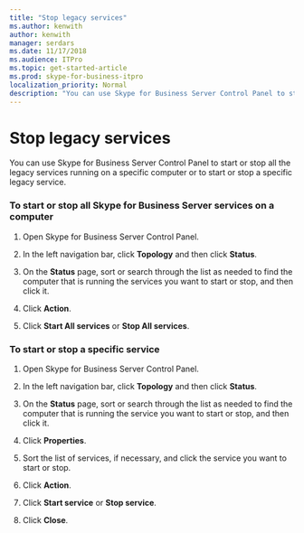 ```yaml
---
title: "Stop legacy services"
ms.author: kenwith
author: kenwith
manager: serdars
ms.date: 11/17/2018
ms.audience: ITPro
ms.topic: get-started-article
ms.prod: skype-for-business-itpro
localization_priority: Normal
description: "You can use Skype for Business Server Control Panel to start or stop all the legacy services running on a specific computer or to start or stop a specific legacy service."
---
```


# Stop legacy services

You can use Skype for Business Server Control Panel to start or stop all the legacy services running on a specific computer or to start or stop a specific legacy service.
  
### To start or stop all Skype for Business Server services on a computer

1. Open Skype for Business Server Control Panel.
    
2. In the left navigation bar, click **Topology** and then click **Status**.
    
3. On the **Status** page, sort or search through the list as needed to find the computer that is running the services you want to start or stop, and then click it. 
    
4. Click **Action**.
    
5. Click **Start All services** or **Stop All services**.
    
### To start or stop a specific service

1. Open Skype for Business Server Control Panel.
    
2. In the left navigation bar, click **Topology** and then click **Status**.
    
3. On the **Status** page, sort or search through the list as needed to find the computer that is running the service you want to start or stop, and then click it. 
    
4. Click **Properties**.
    
5. Sort the list of services, if necessary, and click the service you want to start or stop.
    
6. Click **Action**.
    
7. Click **Start service** or **Stop service**.
    
8. Click **Close**.
    

